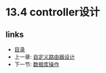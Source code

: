 # 13.4 controller设计

## links
   * [目录](<preface.md>)
   * 上一章: [自定义路由器设计](<13.3.md>)
   * 下一节: [数据库操作](<13.5.md>)